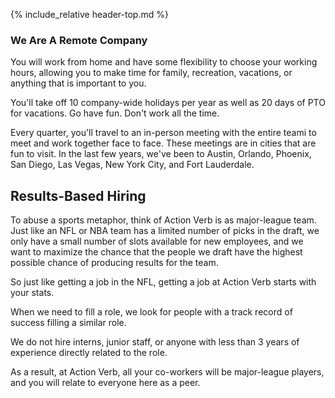 {% include_relative header-top.md %}


### We Are A Remote Company

You will work from home and have some flexibility to choose your
working hours, allowing you to make time for family, recreation,
vacations, or anything that is important to you.

You'll take off 10 company-wide holidays per year as well as 20
days of PTO for vacations.  Go have fun.  Don't work all the time.

Every quarter, you'll travel to an in-person meeting with the entire
teami to meet and work together face to face.  These meetings are in
cities that are fun to visit.  In the last few years, we've been to
Austin, Orlando, Phoenix, San Diego, Las Vegas, New York City,
and Fort Lauderdale.


## Results-Based Hiring

To abuse a sports metaphor, think of Action Verb is as major-league team.
Just like an NFL or NBA team has a limited number of picks in the
draft, we only have a small number of slots available for new employees,
and we want to maximize the chance that the people we draft have the
highest possible chance of producing results for the team.

So just like getting a job in the NFL, getting a job at Action Verb
starts with your stats.

When we need to fill a role, we look for people with a track record of
success filling a similar role.

We do not hire interns, junior staff, or anyone with less than 3
years of experience directly related to the role.

As a result, at Action Verb, all your co-workers will be major-league
players, and you will relate to everyone here as a peer.
